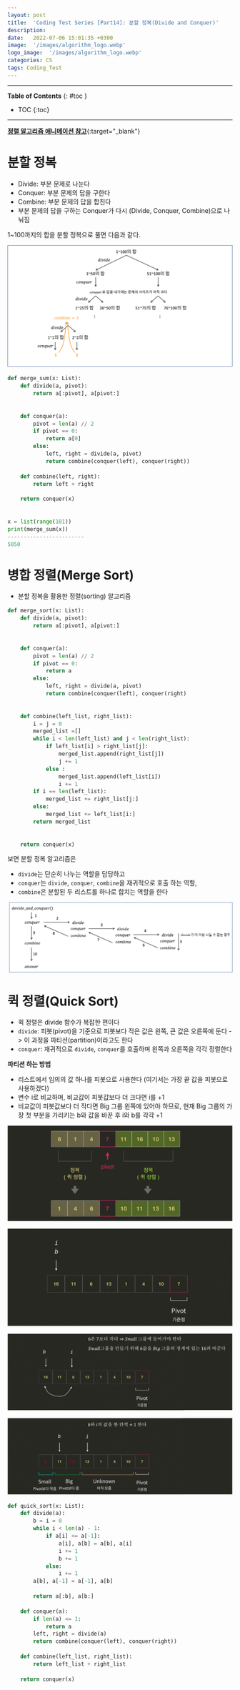 ```yaml
---
layout: post
title:  'Coding Test Series [Part14]: 분할 정복(Divide and Conquer)'
description: 
date:   2022-07-06 15:01:35 +0300
image:  '/images/algorithm_logo.webp'
logo_image:  '/images/algorithm_logo.webp'
categories: CS
tags: Coding_Test
---
```

---

**Table of Contents**
{: #toc }
*  TOC
{:toc}

---

[**정렬 알고리즘 애니메이션 참고**](https://www.cs.usfca.edu/~galles/visualization/ComparisonSort.html){:target="_blank"}   

# 분할 정복
- Divide: 부분 문제로 나눈다
- Conquer: 부분 문제의 답을 구한다
- Combine: 부분 문제의 답을 합친다
- 부분 문제의 답을 구하는 Conquer가 다시 (Divide, Conquer, Combine)으로 나눠짐


1~100까지의 합을 분할 정복으로 풀면 다음과 같다.  

![](/images/div_con_1.png)

```python
def merge_sum(x: List):
    def divide(a, pivot):
        return a[:pivot], a[pivot:]


    def conquer(a):
        pivot = len(a) // 2
        if pivot == 0:
            return a[0]
        else:
            left, right = divide(a, pivot)
            return combine(conquer(left), conquer(right))

    def combine(left, right):
        return left + right
            
    return conquer(x)


x = list(range(101))
print(merge_sum(x))
------------------------
5050
```

# 병합 정렬(Merge Sort)

- 분할 정복을 활용한 정렬(sorting) 알고리즘


```python
def merge_sort(x: List):
    def divide(a, pivot):
        return a[:pivot], a[pivot:]


    def conquer(a):
        pivot = len(a) // 2
        if pivot == 0:
            return a
        else:
            left, right = divide(a, pivot)
            return combine(conquer(left), conquer(right)


    def combine(left_list, right_list):
        i = j = 0
        merged_list =[]
        while i < len(left_list) and j < len(right_list):
            if left_list[i] > right_list[j]:
                merged_list.append(right_list[j])
                j += 1
            else :
                merged_list.append(left_list[i])
                i += 1
        if i == len(left_list):
            merged_list += right_list[j:]
        else:
            merged_list += left_list[i:]
        return merged_list


    return conquer(x)
```

보면 분할 정복 알고리즘은  

- `divide`는 단순히 나누는 역할을 담당하고
- `conquer`는 `divide`, `conquer`, `combine`을 재귀적으로 호출 하는 역할,
- `combine`은 분할된 두 리스트를 하나로 합치는 역할을 한다

![](/images/div_con_2.png)

# 퀵 정렬(Quick Sort)
- 퀵 정렬은 divide 함수가 복잡한 편이다
- `divide`: 피봇(pivot)을 기준으로 피봇보다 작은 값은 왼쪽, 큰 값은 오른쪽에 둔다 -> 이 과정을 파티션(partition)이라고도 한다
- `conquer`: 재귀적으로 `divide`, `conquer`를 호출하며 왼쪽과 오른쪽을 각각 정렬한다

**파티션 하는 방법**  

- 리스트에서 임의의 값 하나를 피봇으로 사용한다 (여기서는 가장 끝 값을 피봇으로 사용하겠다)  
- 변수 i로 비교하며, 비교값이 피봇값보다 더 크다면 i를 +1
- 비교값이 피봇값보다 더 작다면 Big 그룹 왼쪽에 있어야 하므로, 현재 Big 그룹의 가장 첫 부분을 가리키는 b와 값을 바꾼 후 i와 b를 각각 +1 

![](/images/div_con_3.png)

![](/images/div_con_4.png)

![](/images/div_con_6.png)

![](/images/div_con_7.png)

```python
def quick_sort(x: List):
    def divide(a):
        b = i = 0
        while i < len(a) - 1:
            if a[i] <= a[-1]:
                a[i], a[b] = a[b], a[i]
                i += 1
                b += 1
            else:              
                i += 1
        a[b], a[-1] = a[-1], a[b]

        return a[:b], a[b:]

    def conquer(a):
        if len(a) <= 1:
            return a
        left, right = divide(a)
        return combine(conquer(left), conquer(right))

    def combine(left_list, right_list):
        return left_list + right_list
    
    return conquer(x)
```